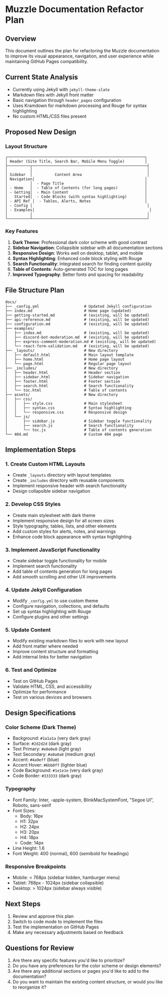 # Muzzle Documentation Refactor Plan

## Overview
This document outlines the plan for refactoring the Muzzle documentation to improve its visual appearance, navigation, and user experience while maintaining GitHub Pages compatibility.

## Current State Analysis
- Currently using Jekyll with `jekyll-theme-slate`
- Markdown files with Jekyll front matter
- Basic navigation through `header_pages` configuration
- Uses Kramdown for markdown processing and Rouge for syntax highlighting
- No custom HTML/CSS files present

## Proposed New Design

### Layout Structure
```
┌─────────────────────────────────────────────────────────────┐
│ Header (Site Title, Search Bar, Mobile Menu Toggle)         │
├──────────┬───────────────────────────────────────────────────┤
│          │                                                   │
│ Sidebar  │          Content Area                             │
│ Navigation│                                                 │
│          │  - Page Title                                    │
│ - Home   │  - Table of Contents (for long pages)            │
│ - Getting│  - Main Content                                  │
│   Started│  - Code Blocks (with syntax highlighting)        │
│ - API Ref │  - Tables, Alerts, Notes                        │
│ - Config │                                                   │
│ - Examples│                                                   │
│          │                                                   │
└──────────┴───────────────────────────────────────────────────┘
```

### Key Features
1. **Dark Theme**: Professional dark color scheme with good contrast
2. **Sidebar Navigation**: Collapsible sidebar with all documentation sections
3. **Responsive Design**: Works well on desktop, tablet, and mobile
4. **Syntax Highlighting**: Enhanced code block styling with Rouge
5. **Search Functionality**: Integrated search for finding content quickly
6. **Table of Contents**: Auto-generated TOC for long pages
7. **Improved Typography**: Better fonts and spacing for readability

## File Structure Plan

```
docs/
├── _config.yml                    # Updated Jekyll configuration
├── index.md                       # Home page (updated)
├── getting-started.md             # (existing, will be updated)
├── api-reference.md               # (existing, will be updated)
├── configuration.md               # (existing, will be updated)
├── examples/
│   ├── index.md                   # (existing, will be updated)
│   ├── discord-bot-moderation.md  # (existing, will be updated)
│   ├── express-comment-moderation.md # (existing, will be updated)
│   └── react-form-validation.md   # (existing, will be updated)
├── _layouts/                      # New directory
│   ├── default.html               # Main layout template
│   ├── home.html                  # Home page layout
│   └── page.html                  # Regular page layout
├── _includes/                     # New directory
│   ├── header.html                # Header section
│   ├── sidebar.html               # Sidebar navigation
│   ├── footer.html                # Footer section
│   ├── search.html                # Search functionality
│   └── toc.html                   # Table of contents
├── assets/                        # New directory
│   ├── css/
│   │   ├── style.css              # Main stylesheet
│   │   ├── syntax.css             # Syntax highlighting
│   │   └── responsive.css         # Responsive design
│   └── js/
│       ├── sidebar.js             # Sidebar toggle functionality
│       ├── search.js              # Search functionality
│       └── toc.js                 # Table of contents generation
└── 404.md                         # Custom 404 page
```

## Implementation Steps

### 1. Create Custom HTML Layouts
- Create `_layouts` directory with layout templates
- Create `_includes` directory with reusable components
- Implement responsive header with search functionality
- Design collapsible sidebar navigation

### 2. Develop CSS Styles
- Create main stylesheet with dark theme
- Implement responsive design for all screen sizes
- Style typography, tables, lists, and other elements
- Add custom styles for alerts, notes, and warnings
- Enhance code block appearance with syntax highlighting

### 3. Implement JavaScript Functionality
- Create sidebar toggle functionality for mobile
- Implement search functionality
- Add table of contents generation for long pages
- Add smooth scrolling and other UX improvements

### 4. Update Jekyll Configuration
- Modify `_config.yml` to use custom theme
- Configure navigation, collections, and defaults
- Set up syntax highlighting with Rouge
- Configure plugins and other settings

### 5. Update Content
- Modify existing markdown files to work with new layout
- Add front matter where needed
- Improve content structure and formatting
- Add internal links for better navigation

### 6. Test and Optimize
- Test on GitHub Pages
- Validate HTML, CSS, and accessibility
- Optimize for performance
- Test on various devices and browsers

## Design Specifications

### Color Scheme (Dark Theme)
- Background: `#1a1a1a` (very dark gray)
- Surface: `#2d2d2d` (dark gray)
- Text Primary: `#e0e0e0` (light gray)
- Text Secondary: `#a0a0a0` (medium gray)
- Accent: `#4a9eff` (blue)
- Accent Hover: `#6bb0ff` (lighter blue)
- Code Background: `#1e1e1e` (very dark gray)
- Code Border: `#333333` (dark gray)

### Typography
- Font Family: Inter, -apple-system, BlinkMacSystemFont, "Segoe UI", Roboto, sans-serif
- Font Sizes:
  - Body: 16px
  - H1: 32px
  - H2: 24px
  - H3: 20px
  - H4: 18px
  - Code: 14px
- Line Height: 1.6
- Font Weight: 400 (normal), 600 (semibold for headings)

### Responsive Breakpoints
- Mobile: < 768px (sidebar hidden, hamburger menu)
- Tablet: 768px - 1024px (sidebar collapsible)
- Desktop: > 1024px (sidebar always visible)

## Next Steps
1. Review and approve this plan
2. Switch to code mode to implement the files
3. Test the implementation on GitHub Pages
4. Make any necessary adjustments based on feedback

## Questions for Review
1. Are there any specific features you'd like to prioritize?
2. Do you have any preferences for the color scheme or design elements?
3. Are there any additional sections or pages you'd like to add to the documentation?
4. Do you want to maintain the existing content structure, or would you like to reorganize it?